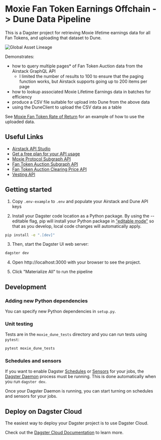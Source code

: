 # Moxie Fan Token Earnings Offchain -> Dune Data Pipeline

This is a Dagster project for retrieving Moxie lifetime earnings data for
all Fan Tokens, and uploading that dataset to Dune.

![Global Asset Lineage](docs/Global_Asset_Lineage.svg)

Demonstrates:
- how to query multiple pages* of Fan Token Auction data from the Airstack GraphQL API
  - I limited the number of results to 100 to ensure that the paging function works, 
    but Airstack supports going up to 200 items per page
- how to lookup associated Moxie Lifetime Earnings data in batches for efficiency
- produce a CSV file suitable for upload into Dune from the above data
- using the DuneClient to upload the CSV data as a table

See [Moxie Fan Token Rate of Return](https://dune.com/queries/3979826) for an example of how to use the uploaded data.

## Useful Links

- [Airstack API Studio](https://app.airstack.xyz/api-studio)
- [Get a free plan for your API usage](https://warpcast.com/betashop.eth/0x2ec2bd6e)
- [Moxie Protocol Subgraph API](https://developer.moxie.xyz/api/protocol/overview)
- [Fan Token Auction Subgraph API](https://developer.moxie.xyz/api/auction/overview)
- [Fan Token Auction Clearing Price API](https://developer.moxie.xyz/api/clearing-price-api/overview)
- [Vesting API](https://developer.moxie.xyz/api/vesting/overview)

## Getting started

1. Copy `.env-example` to `.env` and populate your Airstack and Dune API keys

2. Install your Dagster code location as a Python package. By using the --editable flag, pip will install your Python package in ["editable mode"](https://pip.pypa.io/en/latest/topics/local-project-installs/#editable-installs) so that as you develop, local code changes will automatically apply.

```bash
pip install -e ".[dev]"
```

3. Then, start the Dagster UI web server:

```bash
dagster dev
```

4. Open http://localhost:3000 with your browser to see the project.

5. Click "Materialize All" to run the pipeline

## Development

### Adding new Python dependencies

You can specify new Python dependencies in `setup.py`.

### Unit testing

Tests are in the `moxie_dune_tests` directory and you can run tests using `pytest`:

```bash
pytest moxie_dune_tests
```

### Schedules and sensors

If you want to enable Dagster [Schedules](https://docs.dagster.io/concepts/partitions-schedules-sensors/schedules) or [Sensors](https://docs.dagster.io/concepts/partitions-schedules-sensors/sensors) for your jobs, the [Dagster Daemon](https://docs.dagster.io/deployment/dagster-daemon) process must be running. This is done automatically when you run `dagster dev`.

Once your Dagster Daemon is running, you can start turning on schedules and sensors for your jobs.

## Deploy on Dagster Cloud

The easiest way to deploy your Dagster project is to use Dagster Cloud.

Check out the [Dagster Cloud Documentation](https://docs.dagster.cloud) to learn more.

